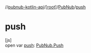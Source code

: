 //[pubnub-kotlin-api](../../../index.md)/[[root]](../index.md)/[PubNub](index.md)/[push](push.md)

# push

[js]\
open var [push](push.md): [PubNub.Push](-push/index.md)
